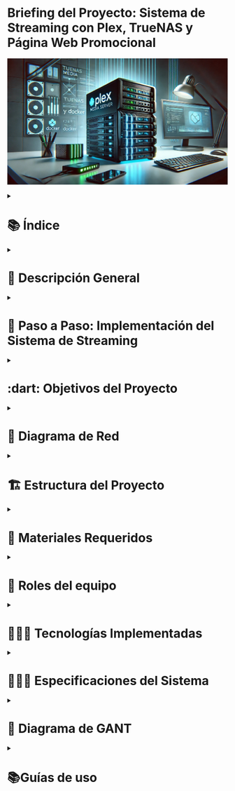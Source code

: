 # Briefing del Proyecto: Sistema de Streaming con Plex, TrueNAS y Página Web Promocional
![](https://github.com/wixrpj/InfoSingh/blob/main/FotoProyecto.jpg)
<details>
  <summary><h1>📚 Índice</h1></summary> 
<p>&nbsp; - Descripción General</p>
<p>&nbsp; - Paso a Paso: - Implementación del Sistema de Streaming</p>
<p>&nbsp; - Infraestructura del Proyecto</p>
<p>&nbsp; - Configuración de la VM con Docker</p>
<p>&nbsp; - Objetivos del Proyecto</p>
<p>&nbsp;&nbsp;&nbsp; - Objetivos Principales</p>
<p>&nbsp;&nbsp;&nbsp; - Objetivos Secundarios</p>
<p>&nbsp; - Diagrama de Red</p>
<p>&nbsp; - Estructura del Proyecto</p>
<p>&nbsp; - Materiales Requeridos</p>
<p>&nbsp; - Roles del Equipo</p>
<p>&nbsp; - Tecnologías Implementadas</p>
<p>&nbsp; - Especificaciones del Sistema</p>
<p>&nbsp; - Diagrama de GANT</p>
<p>&nbsp; - Guías de uso</p>
<p>&nbsp;&nbsp;&nbsp; - DNS</p>
<p>&nbsp;&nbsp;&nbsp; - DHCP</p>
<p>&nbsp;&nbsp;&nbsp; - APACHE</p>
<p>&nbsp;&nbsp;&nbsp; - PFSENCE</p>
<p>&nbsp; - Diagrama de Red</p>
<p>&nbsp; - Documentación y Recursos Adicionales</p>
</details>

<details>
  <summary><h1>📜 Descripción General</h1></summary>
El objetivo de este proyecto es desarrollar un sistema de streaming multimedia eficiente y seguro, basado en Plex y desplegado en un entorno virtualizado. Este sistema permitirá la gestión optimizada de contenido como videos, imágenes y otros archivos multimedia.

Para garantizar la seguridad y disponibilidad de los datos, se implementará un sistema de copias de seguridad automatizadas con TrueNAS, que realizará backups incrementales a medida que se añadan nuevos contenidos, minimizando el riesgo de pérdida de información.

Además, se creará una página web promocional para resaltar las principales características del sistema de streaming y proporcionar enlaces directos a las redes sociales del proyecto, facilitando su difusión y acceso.
</details>

<details>

<summary><h1>📌 Paso a Paso: Implementación del Sistema de Streaming</h1></summary>

### 🖥️ Infraestructura del Proyecto
✅ **Máquinas Virtuales con Ubuntu Server:**
- **VM 1:** Docker con contenedores (Plex, MySQL + PHP, Web)
  - Hostea aplicaciones en contenedores Docker, incluyendo Plex para streaming multimedia y un servidor web para aplicaciones.
- **VM 2:** Pi-hole (Servidor DNS y bloqueador de publicidad)
  - Funciona como servidor DNS y bloquea anuncios no deseados en toda la red, mejorando la seguridad y el rendimiento.
- **VM 3:** pfSense (Firewall y servidor DHCP)
  - Aloja aplicaciones web con Apache, PHP para el backend y MySQL para la gestión de bases de datos.

## 🚀 1. Configuración de la VM con Docker
### 1.1. Instalación de Docker y Docker Compose
- [ ] Instalar Docker en Ubuntu Server
- [ ] Instalar Docker Compose
- [ ] Crear una red de Docker para comunicación entre los contenedores

### 1.2. Implementación de Contenedores
#### 🟠 **Contenedor 1: Plex (Servidor de Streaming)**
- [ ] Descargar la imagen oficial de Plex
- [ ] Configurar volúmenes para almacenamiento de medios
- [ ] Asignar puertos para acceso web y streaming
- [ ] Probar la reproducción de contenido en la red local

#### 🟡 **Contenedor 2: MySQL + PHP (Base de Datos y Backend)**
- [ ] Descargar la imagen de MySQL
- [ ] Configurar usuarios y permisos en la base de datos
- [ ] Descargar la imagen de PHP y phpMyAdmin
- [ ] Configurar conexión entre PHP y MySQL
- [ ] Verificar acceso a la base de datos desde otros contenedores

#### 🔵 **Contenedor 3: Página Web Promocional (HTML, CSS, JavaScript)**
- [ ] Elegir y configurar el servidor web (Nginx o Apache)
- [ ] Crear y desplegar la página web con HTML, CSS y JavaScript
- [ ] Configurar el acceso desde la red local
- [ ] Implementar medidas básicas de seguridad (HTTPS, firewall, etc.)

---

## 🌐 2. Configuración de Infraestructura Adicional
### 2.1. **VM con Pi-hole (Servidor DNS y Bloqueador de Publicidad)**
- [ ] Instalar Pi-hole en Ubuntu Server
- [ ] Configurar como servidor DNS de la red
- [ ] Establecer reglas de bloqueo de anuncios
- [ ] Verificar que los dispositivos de la red usan Pi-hole

### 2.2. **VM con pfSense (Firewall y Servidor DHCP)**
- [ ] Instalar pfSense en Ubuntu Server
- [ ] Configurar interfaces de red
- [ ] Activar y configurar el servidor DHCP
- [ ] Definir reglas de firewall para permitir tráfico a los servicios necesarios
- [ ] Habilitar NAT si es necesario

---

## ✅ 3. Pruebas y Ajustes Finales
✅ **Verificar que cada servicio funciona correctamente:**
- [ ] Probar la reproducción de medios en Plex
- [ ] Acceder a la base de datos desde la web
- [ ] Asegurar que la web promocional carga sin problemas
- [ ] Comprobar que Pi-hole bloquea anuncios y funciona como DNS
- [ ] Probar conectividad a internet y filtrado de tráfico con pfSense

---

## 🔥 4. Opcional (Mejoras y Optimización)
- [ ] Configurar backups automáticos en TrueNAS
- [ ] Implementar HTTPS con Let's Encrypt en la web
- [ ] Crear reglas avanzadas en pfSense para mayor seguridad
- [ ] Optimizar rendimiento de Docker con ajuste de recursos

:computer: Estructura del Proyecto:

Maquinas Virtuales:
- **Máquina Virtual 1 (Linux + Docker):** Alojamiento del servidor de streaming con Plex, configurado dentro de un contenedor Docker.
- **Máquina Virtual 2 (TrueNAS):** Almacenamiento seguro de los datos con backups automáticos e incrementales.
- **Máquina Virtual 3 (Servidor Web):**

</details>  

<details>
  <summary><h1>:dart: Objetivos del Proyecto</h1></summary>
  
## :dart: Objetivos del Proyecto

### :one: Objetivos Principales

1. **Implementar un servidor de streaming:** Configurar Plex dentro de un contenedor Docker para ofrecer un sistema eficiente y accesible de transmisión de contenidos multimedia.
2. **Seguridad y Backup:** Utilizar TrueNAS para realizar backups incrementales del contenido del servidor Plex, asegurando la integridad y disponibilidad de los datos.
3. **Desarrollar una página web promocional:** Crear un sitio web para promocionar el contenedor de streaming y redirigir a las redes sociales del proyecto.

### :two: Objetivos Secundarios

- Optimizar el rendimiento del servidor Plex dentro de Docker para garantizar una experiencia fluida de streaming.
- Configurar alertas en TrueNAS para notificar posibles problemas en los backups.
- Proveer un diseño atractivo y responsive en la página web para mejorar la experiencia de usuario.
  </details>

<details>
  <summary><h1>🛜 Diagrama de Red</h1></summary>

![](https://github.com/wixrpj/InfoSingh/blob/main/Diagrama%20de%20seguridad%20de%20red.png)

</details>

<details>
  <summary><h1>🏗️ Estructura del Proyecto</h1></summary>
  
### 🐋 Máquina Virtual 1: Sistema Operativo Linux + Docker

- **Sistema Operativo:** Distribución de Linux ligera (por ejemplo, Ubuntu Server o Debian).
- **Docker:** Configuración de un contenedor que ejecute Plex para la transmisión de contenido multimedia.
- **Almacenamiento:** Montaje de volúmenes en Docker para gestionar la carga y organización de los contenidos (videos, imágenes, etc.).

### ☁️ Máquina Virtual 2: TrueNAS

- **TrueNAS:** Configuración como servidor NAS para almacenar backups del sistema Plex.
- **Backups Incrementales:** Implementación de un sistema automatizado para realizar copias de seguridad solo de los archivos modificados o añadidos recientemente.
- **Cifrado:** Protección de los datos respaldados para garantizar su seguridad.

### 🌐 Página Web Promocional

⚙️ **Funcionalidades:**
  - Información del servidor de streaming (ventajas, características, tecnología utilizada).
  - Promoción de los contenidos disponibles y ventajas de usar Plex.
  - Redirección a redes sociales del proyecto.
🖌️ **Diseño:** Responsive y enfocado en la usabilidad.

🖥️ **Tecnologías:**
  - **Frontend:** HTML, CSS, JavaScript (opcionalmente usar frameworks como Bootstrap).
  - **Hosting:** Uso de servicios gratuitos como GitHub Pages o servidores propios.

</details>

<details>
  <summary><h1>🧱 Materiales Requeridos</h1></summary>
  
### 💪 Físicos

- **Servidor o Hardware para Máquinas Virtuales:** Equipo capaz de ejecutar dos máquinas virtuales con los recursos necesarios.
- **Conexión a Internet:** Para garantizar un acceso fluido al servidor Plex y sincronización de backups con TrueNAS.

### 🧠 Lógicos
- **Linux (Distribución Ligera):** Base para la Máquina Virtual 1.
- **Docker:** Para contenerizar Plex y facilitar su implementación.
- **Plex Media Server:** Herramienta principal de transmisión de contenido.
- **TrueNAS:** Sistema operativo para gestionar los backups en la Máquina Virtual 2.
- **HTML, CSS, JavaScript:** Para desarrollar la página web promocional.
- **Apache:** Para hostear la página web del proyecto, con dominio personalizado.

</details>

<details>
  <summary><h1>🪪 Roles del equipo</h1></summary>
  
| Nombre del miembro |       Roles de equipo       |     Trabajo de cada miembro   |
|:-------------------|:----------------------------|:------------------------------|
|Raul                |Administrador de sistemas    | Experimentar con las maquinas e instalar maquinas nuevas y diseñar la página.  |
|Parwinder           |Diseñador web y diagramas    | Diseñar el diagrama del proyecto y llevar al dia el trello y diseñar la página.|

</details>
<details>
  <summary><h1>🧑🏽‍💻 Tecnologías Implementadas</h1></summary>

El sistema **SPT** se basa en una variedad de tecnologías modernas para garantizar un rendimiento óptimo y una gestión eficiente de incidencias. A continuación se detallan las principales tecnologías utilizadas:

| Categoría        | Tecnología  | Descripción                                                                                       | Icono                                                                                   |
|------------------|-------------|---------------------------------------------------------------------------------------------------|-----------------------------------------------------------------------------------------|
| Infraestructura | Proxmox    | Plataforma de virtualización que permite gestionar máquinas virtuales y contenedores.               | <img src="https://img.icons8.com/color/48/000000/proxmox.png" width="50" height="50" alt="Proxmox">|
|                  ||            ||
| Desarrollo      | HTML       | Estructura básica de las páginas web.                                                               | <img src="https://img.icons8.com/color/48/000000/html-5.png" width="50" height="50" alt="HTML">|
|                 | CSS        | Estilos y diseño visual para una experiencia de usuario atractiva.                                  | <img src="https://img.icons8.com/color/48/000000/css3.png" width="50" height="50" alt="CSS">|
|                 | JavaScript | Interactividad y dinamismo en la interfaz del usuario.                                              | <img src="https://img.icons8.com/color/48/000000/javascript.png" width="50" height="50" alt="JavaScript">|
|                  ||            ||
| Base de Datos   | MySQL      | Sistema de gestión de bases de datos relacional utilizado para almacenar datos.                     | <img src="https://img.icons8.com/color/48/000000/mysql-logo.png" width="50" height="50" alt="MySQL">|
|                  ||            ||
| Redes           | DHCP       | Protocolo utilizado para asignar dinámicamente direcciones IP a dispositivos en la red.             | <img src= "https://github.com/wixrpj/InfoSingh/blob/main/dhcp.png" width="50" height="50" alt="DHCP">|
|                 | DNS        | Sistema de nombres de dominio que traduce nombres legibles por humanos a direcciones IP.            | <img src= "https://libros.catedu.es/uploads/images/gallery/2023-02/pihole-logo.png" width="50" height="75" alt="DNS">|
| Control de Versiones  | GitHub     | Plataforma para alojar repositorios Git y colaborar en proyectos.                             | <img src="https://github.githubassets.com/images/modules/logos_page/GitHub-Mark.png" width="50" height="50" alt="GitHub">|

</details>
<details>
  <summary><h1>👨🏽‍💻 Especificaciones del Sistema</h1></summary>
  
A continuación, se detallan las especificaciones de los componentes del sistema:
Máquina Host: Es el equipo principal que tiene un Sistema Operativo Windows 11 y tiene una configuración de red DHCP con la IP 100.77.20.65.
DNS (Pi-Hole): Es un servidor DNS que utiliza Ubuntu Server 22.04.01 y está configurado con la IP 10.1.2.10 y un gateway 10.1.2.1. Lo hemos elegido porque Pi-Hole es comúnmente utilizado para bloquear anuncios y rastreos a nivel de red.
| COMPONENTE    | SO                  | ALMACENAMIENTO | CPU          | RAM  | IP                | GATEWAY      |
|---------------|---------------------|----------------|--------------|------|-------------------|--------------|
| MAQUINA HOST  | Windows 11          | 465 GB         | 4            | 8 GB | 100.77.20.65      | 100.77.20.1  |
| DNS(Pi-Hole)  | Ubuntu SV 22.04.01  | 25 GB          | 2            | 2 GB | 10.20.30.101      | 10.20.30.100 |
| PFSENSE       | FREEBSD 64bit       | 16 GB          | 1            | 1 GB | 10.20.30.100      | 10.20.30.100 |
| Apache        | Ubuntu SV 22.04.01  | 25 GB          | 2            | 3 GB | 10.20.30.105      | 10.20.30.100 |
| Docker SV     | Ubuntu SV 22.04.01  | 25 GB          | 2            | 2 GB | 10.20.30.110      | 10.20.30.100 |

</details>

<details>
  <summary><h1>📅 Diagrama de GANT</h1></summary>

Este es nuestro diagrama de Gantt, un cronograma del proyecto. En él se detallan las tareas y su duración. Cada barra horizontal representa una actividad, y su longitud indica el tiempo estimado para su ejecución. Dentro de cada rango he especificado el rango de fecha en el que se va a trabajar aproximadamente.
![](https://github.com/wixrpj/InfoSingh/blob/main/Captura%20de%20pantalla%202025-02-05%20125028.png)

</details>

<details>
  <summary><h1>📚Guías de uso</h1></summary>
  
  <details>
  <summary><h2>🛜DNS</h2></summary>
  
#### 🤔¿Qué es DNS?
El **Sistema de Nombres de Dominio (DNS, Domain Name System)** es un sistema que traduce los nombres de dominio de Internet (como www.google.com) en direcciones IP (como 192.168.1.2). Esto permite que los usuarios accedan a sitios web y otros servicios sin necesidad de recordar direcciones IP numéricas. Además, el DNS permite mejorar la privacidad y seguridad de tu red al bloquear solicitudes de dominios maliciosos o no deseados. Pi-hole actúa como un agujero negro para anuncios y rastreadores, filtrando las solicitudes DNS antes de que lleguen a servidores externos.

#### 👨‍🔧¿Por qué es necesario DNS en este proyecto?
- Permite que los usuarios accedan al servidor **Plex** y a la **página web promocional** mediante nombres de dominio personalizados en lugar de direcciones IP.
- Facilita la integración de **Pi-hole** como bloqueador de publicidad y filtrado DNS, mejorando la experiencia de navegación en la red.
- Optimiza la administración de servicios internos, asegurando que cada componente (Plex, base de datos, web) sea accesible fácilmente sin necesidad de configurar direcciones IP estáticas manualmente.

### Instalacion DNS
La instalacion de DNS ha sido a base de comandos en ubuntu server, y a partir de ahi se ha configurado todo con interfaz grafica poniendo la ip del ordenador anfitrion y configurar un renvio de puertos para poder entrar a la interfaz grafica con la red nat.

Para configurar DNS en Pi-hole, lo primero que hice fue acceder a la interfaz web de administración de Pi-hole. Una vez dentro, navegué hasta la sección "Settings" (Configuración) y seleccioné la pestaña "DNS". En esta sección, elegí los servidores DNS que mejor se adaptaban a mis necesidades, como Google DNS, Cloudflare u OpenDNS. También activé la opción de DNS sobre HTTPS (DoH) para cifrar las consultas DNS y mejorar la privacidad de la red.

Después de seleccionar los servidores DNS, guardé los cambios y reinicié el servicio de Pi-hole para aplicar la configuración. Para asegurarme de que todo funcionaba correctamente, realicé algunas consultas DNS desde dispositivos conectados a la red. Una vez confirmado que los DNS estaban operativos, Pi-hole comenzó a filtrar las solicitudes DNS según las listas de bloqueo que había definido. Estas listas las personalicé para adaptar el filtrado a mis necesidades específicas. La combinación de Pi-hole con servidores DNS confiables no solo mejoró la seguridad de la red, sino que también optimizó la navegación al reducir el tiempo de resolución de dominios.

### Pasos a seguir
Primero, me informé a través de la guía oficial de Pi-hole. Luego, descargué e instalé una **OVA** de Ubuntu Server. Siguiendo las instrucciones de la guía, fui ejecutando los comandos necesarios hasta completar la instalación. Una vez finalizada, pude acceder al menú gráfico, desde donde es posible conectarse a la interfaz gráfica para configurar tanto el DNS como el DHCP.

### Incidencias
Tuvimos una incidencia en la que perdimos la contraseña de acceso a la interfaz gráfica de Pi-hole. Afortunadamente, consultando la guía oficial de Pi-hole, encontré comandos útiles para resolver el problema. En particular, el comando sudo pihole -a -p me permitió restablecer la contraseña y continuar trabajando sin interrupciones en la máquina virtual.

#### Manual [Guía oficial](https://discourse.pi-hole.net/t/how-do-i-configure-my-devices-to-use-pi-hole-as-their-dns-server/245)
</details>

<details>
  <summary><h2>DHCP</h2></summary>
  
### ¿Qué es DHCP?
El **Protocolo de Configuración Dinámica de Host (DHCP, Dynamic Host Configuration Protocol)** es un protocolo que asigna automáticamente direcciones IP y otros parámetros de configuración de red (como la máscara de subred y la puerta de enlace) a los dispositivos en una red.

#### ¿Por qué es necesario DHCP?
- Asigna automáticamente direcciones IP a las máquinas virtuales y contenedores en la red, evitando conflictos y asegurando conectividad eficiente.
- Permite que **pfSense** administre la distribución de IPs en la red, organizando el tráfico entre los dispositivos y aplicando reglas de firewall según sea necesario.
- Ayuda a la integración de **Pi-hole**, asegurando que todos los dispositivos usen el servidor DNS correcto para el filtrado de publicidad y seguridad.
- Garantiza una gestión dinámica y escalable de la red sin necesidad de configuración manual de IPs en cada dispositivo.

### Instalacion DHCP
La instalación del DHCP ha sido muy sencilla, ya que venía preinstalado junto con **Pi-hole**. Lo único que he tenido que hacer fue configurar un rango de IPs compatibles.

### Incidencias
Las incidencias que hemos experimentado han sido mínimas y se han debido principalmente a una falta de atención. El problema surgió porque, aunque configuramos el rango de IPs, al conectar el dominio se asignó un rango distinto. Esto ocurrió porque no activamos correctamente el rango de IP previamente configurado

#### Manual [Guía oficial](https://discourse.pi-hole.net/t/how-do-i-use-pi-holes-built-in-dhcp-server-and-why-would-i-want-to/3026)

</details>

<details>
  <summary><h2>Apache</h2></summary>

#### ¿Qué es Apache?
Apache es un servidor web de código abierto que se usa para alojar sitios y aplicaciones en Internet. Básicamente, es el software que se encarga de recibir las peticiones de los usuarios (cuando alguien entra a un sitio web) y responder enviando la información correspondiente (como páginas HTML, imágenes o archivos). Es uno de los servidores web más utilizados en el mundo por su flexibilidad, seguridad y estabilidad.  

#### ¿Por qué es necesario?
Apache es necesario en mi proyecto porque es el servidor web que se encargará de entregar el contenido multimedia, como películas y series, a los usuarios registrados. Sin un servidor como Apache, no tendría una forma eficiente de servir los archivos y páginas web que componen mi plataforma. Además, Apache es compatible con múltiples tecnologías y lenguajes, lo que me permitirá integrar funcionalidades dinámicas, como la autenticación de usuarios, la gestión de perfiles y la reproducción de contenido. Su flexibilidad y capacidad de configuración lo hacen ideal para adaptarse a las necesidades específicas de mi proyecto.

### ¿Qué es UFW y por qué no lo estamos utilizando?
UFW (Uncomplicated Firewall) es una herramienta de cortafuegos diseñada para simplificar la gestión de iptables en sistemas basados en Linux, como Ubuntu. Su objetivo es proporcionar una interfaz fácil de usar para configurar reglas de firewall y proteger el sistema controlando el tráfico de red entrante y saliente.

**Razones por las que no estamos utilizando UFW por el momento:**
- Facilitar la instalación y configuración de otros servicios:
  - En esta fase inicial del proyecto, priorizamos la instalación y puesta en marcha de servicios críticos como Apache, MySQL, Docker, Pi-hole y pfSense. Evitar UFW en esta etapa nos permite agilizar el proceso y evitar complicaciones innecesarias.
- Conflictos de puertos:
  - UFW podría bloquear puertos esenciales utilizados por servicios como Apache, MySQL, Docker o Pi-hole, lo que generaría problemas de conectividad y accesibilidad en la red.
- Complejidad en la gestión de reglas:
  - Al tener múltiples servicios (Plex, Apache, MySQL, Pi-hole, pfSense, etc.), la configuración de reglas en UFW se volvería compleja y propensa a errores, especialmente si no se recuerda qué reglas se han implementado.


**Plan a futuro:**
Aunque por el momento no estamos utilizando UFW para dar mayor facilidad a la instalación y configuración de los servicios, planeamos implementarlo en una fase posterior del proyecto. Una vez que todos los servicios estén funcionando de manera estable, UFW se añadirá como una capa adicional de seguridad para proteger cada máquina virtual individualmente. Esto nos permitirá gestionar el tráfico de red con mayor precisión, optimizando y fortaleciendo la seguridad del sistema en su conjunto.

## Pasos de instalación
### Paso 1: Actualizar los paquetes del sistema
Antes de instalar Apache, es recomendable actualizar el sistema:

```bash
sudo apt update
```

---
### Paso 2: Instalar Apache2
Ejecuta el siguiente comando para instalar Apache:

```bash
sudo apt install apache2 -y
```

---
### Paso 3: Verificar el estado de Apache
Para verificar si Apache está corriendo:

```bash
sudo systemctl status apache2
```

---
### Paso 4: Abrir el puerto en el firewall (opcional)
Si **UFW (Uncomplicated Firewall)** está activado, permite tráfico HTTP y HTTPS:

```bash
sudo ufw allow 'Apache Full'
```

Verifica las reglas del firewall:

```bash
sudo ufw status
```

---
### Paso 5: Probar Apache en el navegador
Abre un navegador y accede a la dirección IP del servidor o al localhost:

```
http://IP_DEL_SERVIDOR
```

Si Apache está funcionando, verás la página de bienvenida "It works!".

---
## Paso 6: Administrar Apache2

### Reiniciar Apache
```bash
sudo systemctl restart apache2
```

### Recargar configuración sin interrumpir el servicio
```bash
sudo systemctl reload apache2
```
#### Manual [Guía oficial](https://www.php.net/manual/es/book.apache.php)

</details>
  
<details>
  <summary><h2>PFSense</h2></summary>
  
#### ¿Qué es pfSense?
pfSense es una distribución personalizada de FreeBSD adaptado para su uso como firewall y enrutador. Aparte es un programa de código abierto que funciona como un firewall de alto nivel, diseñado para proteger redes y dispositivos de amenazas externas. Se puede instalar en una máquina virtual, descargándolo directamente desde su página oficial, o adquirir como un dispositivo físico (appliance) que ya viene con el sistema preconfigurado y listo para usar. Su principal función es actuar como un cortafuegos, ubicándose entre internet y nuestros dispositivos para detectar y bloquear actividades sospechosas. Esto lo convierte en una herramienta esencial para mantener la seguridad, ya sea en entornos empresariales o incluso para uso personal.

#### ¿Por qué es necesario pfSense?
pfSense es una herramienta muy util para la seguridad y gestión de redes, especialmente en entornos donde proteger datos y optimizar el tráfico son prioritarios. Con un firewall robusto, protege contra intrusiones, malware y otras amenazas cibernéticas, además de permitir la creación de redes privadas virtuales (VPN) para conectar oficinas remotas o usuarios móviles de forma segura. También optimiza el rendimiento de la red con funciones como balanceo de carga y gestión de ancho de banda, útiles en entornos con muchos usuarios o servicios en línea. Su facilidad de uso y capacidad para simplificar la administración de redes lo convierten en una solución eficiente, aunque su interfaz grafica deja mucho que desear.

### ¿En qué sistema se basa?
pfSense se basa en el sistema operativo FreeBSD, un sistema de alto rendimiento en entornos de red. FreeBSD proporciona la base sobre la cual pfSense construye sus funciones avanzadas de firewall, enrutamiento, VPN y gestión de tráfico, lo que lo convierte en una solución confiable y eficiente para la seguridad y administración de redes.

### ¿Cuáles son las principales características de pfSense?
- **Firewall avanzado:** Protege la red bloqueando intrusiones, malware y otras amenazas externas.
- **Enrutamiento:** Permite gestionar el tráfico entre diferentes redes de manera eficiente.
- **VPN (Red Privada Virtual):** Facilita conexiones seguras para usuarios remotos o entre oficinas.
- **Balanceo de carga:** Distribuye el tráfico entre múltiples conexiones para optimizar el rendimiento.
- **Gestión de ancho de banda:** Controla y prioriza el uso de la red para evitar congestiones.
- **Filtrado de contenido:** Bloquea acceso a sitios web o servicios no deseados.
- **Detección de intrusiones:** Monitorea la red en busca de actividades sospechosas.
- **Interfaz web intuitiva:** Facilita la configuración y el monitoreo sin necesidad de conocimientos técnicos avanzados.
- **Personalización:** Admite la instalación de paquetes adicionales para añadir funcionalidades específicas.

### ¿Es pfSense una opción viable para empresas y redes domésticas?
pfSense es una excelente opción tanto para empresas como para redes domésticas por su versatilidad y relación calidad-precio. Para las empresas, ofrece funciones avanzadas como un firewall robusto, VPN para conexiones seguras, balanceo de carga para optimizar el tráfico y gestión del ancho de banda. Además, es personalizable, permitiendo añadir funciones específicas como filtrado de contenido, lo que lo hace ideal para adaptarse a las necesidades de cada organización.

En el ámbito doméstico, pfSense también es muy útil, especialmente si hay varios dispositivos conectados o quieres mejorar la seguridad de tu red. Aunque puede parecer un poco complicado al principio, su interfaz web es intuitiva y fácil de manejar una vez que te familiarizas con ella. Y al ser de código abierto, no requiere licencias costosas, lo que lo convierte en una opción accesible para usuarios particulares.

En definitiva, pfSense es una solución completa que funciona bien tanto en entornos empresariales como en redes caseras, ofreciendo seguridad, rendimiento y flexibilidad sin necesidad de invertir grandes cantidades de dinero.

## Descarga e instalacion PfSense:
La descarga y uso de pfSense CE es completamente gratuita, basta con entrar en la web oficial (https://www.pfsense.org/) e irnos directamente a la pestaña de «Download».
```
https://www.pfsense.org/download/
```
![](https://github.com/wixrpj/InfoSingh/blob/main/Captura%20de%20pantalla%202025-03-05%20121359.png)

----

También tenemos que seleccionar el tipo de imagen, si queremos una imagen ISO para copiar en un DVD o pendrive, o directamente una imagen USB, nosotros hemos seleccionado la imagen ISO DVD. A continuación, deberemos elegir el servidor desde donde realizar la descarga, es recomendable que siempre sea el más cercano físicamente de tu ubicación actual.

Una vez que hayamos descargado la imagen, deberemos descomprimirla ya que viene en formato iso.gz, y deberemos extraer la imagen ISO directamente.

![](https://github.com/wixrpj/InfoSingh/blob/main/Captura%20de%20pantalla%202025-03-05%20121757.png)

----

Una vez que lo hayamos descargado, podremos guardarlo en un disco duro o en una carpeta segura para que no lo eliminen. Vamos a instalar pfSense en una máquina virtual con Oracle VM VirtualBox. La máquina server tiene que crear dos tarjetas de red, REVISAR!!!!!! una en modo bridge y otra en modo host-only para poder acceder vía web desde nuestro ordenador, sin depender de la red local.

Configuración de la máquina virtual:
![](https://github.com/wixrpj/InfoSingh/blob/main/Captura%20de%20pantalla%202025-03-05%20123034.png)

----

Instalación de pfSense en VM
Cuando arrancamos la máquina virtual, podremos ver un menú con varias opciones de arranque, no debemos tocar nada y esperar a que pasen los segundos. Posteriormente cargará, y ya podremos ver las diferentes opciones que nos brinda la imagen ISO para la instalación de pfSense.

![](https://github.com/wixrpj/InfoSingh/blob/main/Captura%20de%20pantalla%202025-03-05%20121834.png)

----

Una vez que arranque la instalación de este sistema operativo, que aceptar el copyright que nos muestra. En el siguiente menú podremos instalar, recuperar el sistema operativo en caso de fallo catastrófico, y también recuperar el archivo de configuración config.xml de una instalación anterior. Nosotros pincharemos en «Install» para instalar el sistema operativo desde cero. En el siguiente menú tendremos que configurar el teclado, eligiendo nuestro idioma y distribución de teclado.
Después nos preguntará cómo queremos instalar el sistema operativo, si con UFS para BIOS o UEFI, de forma manual para expertos, abrir la consola para hacer todo manualmente, o utilizar ZFS como sistema de archivos. En nuestro caso, hemos elegido la primera de todas, Auto (UFS) BIOS y procedemos con la instalación. La instalación tardará un minuto aproximadamente, aunque dependerá del hardware que tengas, cuando finalice nos preguntará si queremos lanzar una consola para hacer configuraciones específicas, pinchamos en «No» y posteriormente nos preguntará si queremos reiniciar el sistema operativo, y aceptamos.
Si después de reiniciar te pide que vuelvas a instalar la iso lo que hacemos es apagar la máquina y quitar la iso para que se solucione el error y volvemos a arrancar-la.

![](https://github.com/wixrpj/InfoSingh/blob/main/Captura%20de%20pantalla%202025-03-05%20121847.png)

----

En cuanto se inicie nuevamente pfSense, podemos ver que se le ha asignado correctamente una IP a la WAN de Internet y otra a la LAN.

![](https://github.com/wixrpj/InfoSingh/blob/main/Captura%20de%20pantalla%202025-03-05%20121900.png)

En el menú de administración por consola podremos realizar las siguientes acciones:
- Cerrar sesión a SSH
- Asignar interfaces físicas a la WAN o LAN, permite configurar también VLANs para la conexión a Internet e incluso de cara a la LAN.
- Configurar la dirección IP de las diferentes interfaces configuradas anteriormente.
- Resetear la contraseña de administrador para entrar vía web.
- Restaurar pfSense a valores de fábrica.
- Reiniciar el sistema operativo.
- Apagar el sistema operativo.
- Hacer ping a un host.
- Lanzar una consola para tareas de administración avanzadas por comandos.
- Lanzar pfTop para ver todas las conexiones actuales.
- Ver los logs del sistema operativo de filtrado.
- Reiniciar el servidor web.
- Lanzar consola con utilidades pfSense para configuraciones rápidas.
- Actualizar desde consola.
- Habilitar SSH en el sistema operativo.
- Restaurar una configuración reciente.
- Reiniciar PHP-FPM por si tenemos problemas de acceso vía web al sistema operativo.

----

Por supuesto, debemos realizar la configuración desde cero, asignando la interfaz correspondiente a la WAN y a la LAN:

![](https://github.com/wixrpj/InfoSingh/blob/main/Captura%20de%20pantalla%202025-03-05%20121916.png)

----
Despues de haber seguido los pasos de instalacon con una maquina cliente accedemos a la interfaz grafica de PfSense para empezar a configurarlo
```
http://IP.DE.TU.SERVER (10.20.30.1)
```
</details>

<details>
  <summary><h2>Port forward</h2></summary>
  
#### ¿Qué es el port forward?
El port forwarding (o reenvío de puertos) es una técnica que permite redirigir el tráfico de internet que llega a un puerto específico de un router o firewall hacia un dispositivo o servicio dentro de una red local. Esto es útil cuando necesitas que un servicio, como un servidor web, un juego en línea o una cámara IP, sea accesible desde fuera de tu red.

Por ejemplo, si tienes un servidor web en tu casa y quieres que alguien pueda acceder a él desde internet, configuras el port forwarding para que el tráfico que llega al puerto 80 (el puerto usado para HTTP) de tu router se redirija hacia la dirección IP local de tu servidor. Sin esta configuración, el router no sabría a qué dispositivo enviar el tráfico, y el servicio no sería accesible desde fuera.

## Objetivos del Port Forward
El objetivo principal del port forwarding es permitir el acceso remoto a servicios alojados dentro de una red local desde cualquier ubicación externa. Esta técnica facilita la publicación de páginas web, la conexión remota por SSH para la administración de servidores y el acceso a otros servicios internos sin comprometer la seguridad general de la red.

En el caso de SSH, el port forwarding se utiliza para establecer túneles seguros que permiten evadir bloqueos de puertos o restricciones de firewall. Gracias a este mecanismo, es posible garantizar la confidencialidad e integridad de los datos transmitidos, ofreciendo una solución eficiente para la administración remota y la comunicación segura entre redes diferentes.

### Pasos a seguir para el Port Forward

- **Acceder a la configuración de pfSense:** Ingresar a la interfaz web de administración de pfSense a través de su dirección IP (en mi caso es el 10.20.30.1).
   
- **Identificar la sección de Port Forwarding:** Navegar a Firewall > NAT y seleccionar la pestaña Port Forward.
   
- **Comprobar la existencia de las reglas de salida:** Asegurarse de que las reglas de salida permitan la conexión desde la red interna hacia el exterior, revisando en Firewall > Rules > LAN que existan reglas que permitan el tráfico saliente.
   
- **Crear las reglas de entrada - Puerto 80:** Ir a Firewall > NAT > Port Forward, hacer clic en Add y configurar la regla con los siguientes parámetros:
   - **Interface:** WAN
   - **Protocol:** TCP
   - **Destination Port Range:** 80 (HTTP)
   - **Redirect Target IP:** 10.20.30.100
   - **Redirect Target Port:** 80
   - **Description:** Mi regla NAT en WAN - acceso por HTTP
     
- **Guardar la configuración:** Aplicar los cambios y asegurarse de que la regla aparezca en la lista.
   
- **Crear la regla de firewall:** Automáticamente, pfSense ofrece la opción de crear la regla de firewall asociada. Seleccioné esta opción para permitir el tráfico entrante.

- **Probar la conexión:** Verificar desde el exterior si el servicio es accesible a través de la dirección IP pública de pfSense y el puerto configurado.
  
Crear las reglas de entrada - Puerto 80, consiste en crear una regla de entrada a traves de la interfaz de la red WAN en el firewall que permita redirigir el trafico web por el puerto 80 hacia el servidor apache que contiene la Web en la Lan
![](https://github.com/wixrpj/InfoSingh/blob/main/Captura%20de%20pantalla%202025-03-06%20115239.png)

En esos instantes, ya podremos acceder vía web a la configuración del pfSense, a través de https://10.20.30.1 con nombre de usuario «admin» y contraseña «pfsense».

---

### Reglas Wan recomendables
| Opcion        | Descripcion         |
|---------------|---------------------|
| Action        |Pass                 |
| Interface     | WAN                 |
| Protocol      | UDP                 |
| Source        | Any                 |
| Destination   | Any                 |
| Destination port range|5194         |
| Logs          | Seleccionamos la opción de guardar|
| Description   | OPENVPN:RULE        |

### Reglas Port Forward recomendables
| Opcion        | Descripcion         |
|---------------|---------------------|
| Interfaz      | WAN                 |
| Address family| IPv4                |
| Protocol      | TCP                 |
| Destination   | WAN address         |
| Destination port|SSH (puerto 22 por defecto) |
| Redirect target port|SSH (puerto 22 por defecto)|
| Description   | regla NAT en WAN para SSH        |

### Reglas Adicionales PfSense
En este apartado voy a ofreceros 2 reglas adcionales para que podais mejorar vuestro server PfSense

#### Puerto HTTP
| Opcion        | Descripcion         |
|---------------|---------------------|
| Interfaz      | WAN                 |
| Address family| IPv4                |
| Protocol      | TCP/UDP             |
| Destination   | WAN address         |
| Destination port|HTTP (puerto 80 por defecto) |
| Redirect target ip|Address or Alias (Ip de la maquina que quieras añadir esta opcion)|
| Description   |Mi Regla NAT - acceso HTTP|


#### Puerto SSH
Esta regla SSH te permite conectarte desde tu maquina host a tu maquina virtual para que te sea mas accesible la transmision de textos y las configuraciones.
| Opcion        | Descripcion         |
|---------------|---------------------|
| Interfaz      | WAN                 |
| Address family| IPv4                |
| Protocol      | TCP                 |
| Destination   | WAN address         |
| Destination port|SSH (puerto 22 por defecto)|
| Redirect target port|Address or Alias (Ip de la maquina que quieras añadir esta opcion)|
| Description   |Mi Regla NAT - acceso SSH|

</details>

<details>
  <summary><h2>Diagrama de Red</h2></summary>

Aqui se ve puede apreciar mas visualmente la infrastructura de red que se ha contruido con esta instalacion de firewall.
![](https://github.com/wixrpj/InfoSingh/blob/main/Captura%20de%20pantalla%202025-03-06%20122451.png)

## Incidencias Comunes
- Si no consigues conectarte a la interfaz gráfica de pfSense, asegúrate de estar en la misma red y que puedes interactuar con el comando ping con la máquina servidor.
- A la hora de instalar pfSense vía VirtualBox/Máquina virtual, asegúrate de poner en el sistema "FREEBSD 64", ya que con otra versión podrías tener muchas limitaciones o fallos.
- En el direccionamiento de IP cuando estás configurando la WAN puede hacerse complicado, pero intenta leer todas las explicaciones que te da la máquina y si no conoces alguna función, búscala para no cometer fallos en el servidor.
- Muy importante: quita el adaptador puente en la máquina cliente; solo tiene que tener un adaptador y es el de la "RED interna".
- Hay que instalar el "openssh.server" en la máquina cliente para que pueda funcionar el "SSH" correctamente.

</details>

<details>
  <summary><h2>TrueNAS</h2></summary>

#### ¿Qué es TrueNAS?
TrueNAS es un sistema operativo especializado en proporcionar servicios de almacenamiento en red (NAS) de manera segura y escalable. Originalmente conocido como FreeNAS, está diseñado para convertir hardware estándar en servidores de almacenamiento profesionales con funciones avanzadas.

Es una plataforma de código abierto basada en FreeBSD que permite crear servidores NAS para almacenamiento masivo, backups automatizados y acceso remoto a archivos. Su versión gratuita (TrueNAS CORE) ofrece herramientas empresariales como cifrado nativo, replicación de datos y soporte para protocolos múltiples.

#### ¿Por qué es necesario?
- **Centralización de datos**: Permite almacenar y acceder a información desde cualquier dispositivo conectado a la red (PCs, móviles, tablets).
- **Seguridad reforzada**: Usa el sistema de archivos ZFS con protección contra corrupción de datos y opciones de cifrado AES-XTS.
- **Reducción de costos**: Elimina la necesidad de software pago para gestión NAS y aprovecha hardware existente.
- **Escalabilidad**: Admite desde configuraciones domésticas hasta empresariales con RAID-Z (hasta triple paridad) y expansión mediante discos adicionales.

#### Base del sistema
TrueNAS CORE se fundamenta en:
- **FreeBSD**: Sistema operativo base que garantiza estabilidad y compatibilidad con hardware x64.
- **OpenZFS**: Sistema de archivos que ofrece integridad de datos mediante checksums, snapshots y reparación automática de errores.

#### Principales características
**Almacenamiento y seguridad:**
- Configuración de pools híbridos (HDD + SSD) para optimizar velocidad y costo.
- Cifrado nativo a nivel de dataset con contraseñas o claves.
- RAID-X  con tolerancia a fallos de hasta 3 discos.

**Conectividad y servicios:**
- Protocolos multi-plataforma: SMB (Windows), AFP (macOS), NFS (Unix), FTP, Rsync.
- Servicios integrados: OpenVPN (cliente/servidor), DNS dinámico, LDAP, Active Directory.
- Soporte para máquinas virtuales y contenedores via bhyve.

**Automatización y gestión:**
- Copias de seguridad programables con replicación local/remota.
- Monitoreo SMART de discos y alertas por email.
- Interfaz web con actualizaciones en un clic y plugins preconfigurados (Ej: Transmission para Torrents).

**Adaptabilidad empresarial:**
- Claves API para integración con herramientas de monitorización como TrueCommand.
- Compatibilidad con estándares empresariales: Kerberos, SNMP, iSCSI.
  
### Instalacion Truenas
## Paso 1: Crear la Máquina Virtual

1. Abre tu software de virtualización.
2. Crea una nueva máquina virtual con los siguientes parámetros:
   - **Nombre:** TrueNAS
   - **Tipo:** BSD
   - **Versión:** FreeBSD (64-bit)
   - **RAM:** Mínimo 2GB
   - **Disco duro:** Crear un disco virtual de al menos 16GB para el sistema
3. Agrega discos virtuales adicionales para el almacenamiento de datos.

## Paso 2: Instalar TrueNAS

1. Monta la ISO de TrueNAS en la máquina virtual.
2. Inicia la máquina virtual y arranca desde la ISO.
3. Selecciona la opción **Install/Upgrade**.
4. Elige el disco donde se instalará TrueNAS (el disco de 16GB creado en el paso anterior).
5. Confirma la instalación y espera a que finalice.

## Paso 4: Finalización y Acceso

- **Usuarios y Permisos:** Configura usuarios y permisos para controlar el acceso a los datos.
- **Activa la opcion RSYNC y configurala con los usuarios creados.
- **Monitorización:** Usa herramientas de monitoreo para supervisar el sistema.

## Incidencias

</details>

<details>
  <summary><h2>PHP Y MYSQL</h2></summary>

#### ¿Qué és?

**PHP**
PHP (Hypertext Preprocessor) es un lenguaje de programación del lado del servidor ampliamente utilizado en el desarrollo web. Se ejecuta en el servidor y genera HTML dinámico que se envía al navegador del usuario. Es ideal para crear aplicaciones web interactivas, manejar formularios, gestionar sesiones y conectarse a bases de datos.

**MySQL**
MySQL es un sistema de gestión de bases de datos relacionales (RDBMS) de código abierto. Utiliza el lenguaje SQL (Structured Query Language) para almacenar, organizar y recuperar datos de manera eficiente. Es una de las bases de datos más populares en aplicaciones web.

**PHP y MySQL juntos**
La combinación de PHP y MySQL es una de las más comunes en el desarrollo web. PHP se encarga de la lógica del servidor y la interacción con el usuario, mientras que MySQL gestiona el almacenamiento y la recuperación de datos. Juntos, permiten crear aplicaciones web dinámicas y escalables, como sistemas de gestión de contenido (CMS), tiendas en línea, y plataformas de autenticación.


#### ¿Por qué es necesario?
En mi proyecto de creación de una página web, PHP y MySQL son esenciales porque me permiten construir una plataforma dinámica y funcional. PHP, como lenguaje del lado del servidor, me ayuda a generar contenido que se adapta a las interacciones del usuario, como mostrar información personalizada o procesar datos de formularios. MySQL, por su parte, me permite almacenar y gestionar datos de manera organizada, como los registros de usuarios, productos o cualquier otro contenido relevante. Juntos, estas tecnologías me ofrecen las herramientas necesarias para crear una página web interactiva y escalable.

Además, PHP y MySQL son ideales para mi proyecto debido a su facilidad de uso y flexibilidad. PHP es un lenguaje accesible, perfecto para alguien como yo que está aprendiendo y desarrollando habilidades en el desarrollo web. MySQL, al ser una base de datos confiable y eficiente, me asegura que la información de mi página esté bien estructurada y sea fácil de recuperar. Su combinación no solo reduce costos, al ser tecnologías de código abierto, sino que también me permite enfocarme en crear una experiencia de usuario atractiva y funcional para mi página web.


#### Características
**Características principales de PHP:**

- Fácil de aprender y usar, especialmente para principiantes.
- Compatible con la mayoría de servidores web (Apache, Nginx, etc.).
- Soporte para una amplia variedad de bases de datos, incluyendo MySQL, PostgreSQL, SQLite, y más.
- Gran cantidad de frameworks y librerías disponibles (Laravel, Symfony, CodeIgniter, etc.).
- Comunidad activa y extensa documentación.


**Características principales de MySQL:**

- Alto rendimiento y escalabilidad.
- Soporte para transacciones ACID (Atomicidad, Consistencia, Aislamiento, Durabilidad).
- Fácil integración con lenguajes de programación como PHP, Python, Java, y más.
- Herramientas de administración gráfica como phpMyAdmin y MySQL Workbench.
- Comunidad activa y amplia documentación.

## Instalación

### Instalación de MySQL

En este apartado documentaré los pasos para instalar MySQL.

#### 1. Actualizar el sistema
Antes de instalar MySQL, es recomendable actualizar los paquetes del sistema:

```bash
sudo apt update && sudo apt upgrade -y
```

#### 2. Instalar el servidor MySQL
Para instalar MySQL en Ubuntu, simplemente ejecuto:

```bash
sudo apt install mysql-server -y
```

#### 3. Verificar el estado del servicio
Una vez instalado, verifico si el servicio de MySQL está en ejecución:

```bash
sudo systemctl status mysql
```

Si el servicio no está activo, lo inicio con:

```bash
sudo systemctl start mysql
```

#### 4. Configurar la seguridad de MySQL
MySQL proporciona un script de seguridad que ayuda a reforzar la configuración predeterminada:

```bash
sudo mysql_secure_installation
```

Durante la ejecución, respondo a las siguientes preguntas:
- **Configurar la contraseña de root**: En Ubuntu, MySQL usa autenticación Unix por defecto.
- **Eliminar usuarios anónimos**: Recomiendo elegir "Sí" (`Y`).
- **Deshabilitar acceso remoto del usuario root**: Es más seguro elegir "Sí" (`Y`).
- **Eliminar la base de datos de prueba**: También es recomendable elegir "Sí" (`Y`).
- **Recargar privilegios**: Elegir "Sí" (`Y`).

#### 5. Acceder a MySQL
Para conectarme a MySQL, utilizo:

```bash
sudo mysql
```

Si prefiero usar una contraseña en lugar de la autenticación Unix, cambio el método de autenticación:

```sql
ALTER USER 'root'@'localhost' IDENTIFIED WITH mysql_native_password BY 'mi_contraseña_segura';
FLUSH PRIVILEGES;
EXIT;
```

Luego, ingreso con:

```bash
mysql -u root -p
```

ingresando la contraseña cuando se me solicite.

#### 6. (Opcional) Instalar MySQL Workbench
Si quiero una interfaz gráfica para gestionar MySQL, instalo **MySQL Workbench**:

```bash
sudo apt install mysql-workbench -y
```
---

## Instalación de PHP

Para mostrar contenido web dinámico, instalé **Apache** para servir las páginas y **MySQL** para gestionar los datos. Ahora, necesito instalar **PHP**, que será el encargado de procesar el código para generar contenido interactivo.

Además del paquete `php`, también es necesario instalar `php-mysql`, un módulo que permite a PHP comunicarse con bases de datos MySQL. También es recomendable instalar `libapache2-mod-php`, que permite a Apache interpretar archivos PHP. Los paquetes básicos de PHP se instalarán automáticamente como dependencias.

Para instalar estos paquetes, ejecuté el siguiente comando:

```bash
sudo apt install php libapache2-mod-php php-mysql
```

PHP es el componente que procesará el código y generará contenido dinámico para los usuarios. Además del paquete principal de PHP, se requiere instalar:
- `php-mysql`: Permite la comunicación entre PHP y MySQL.
- `libapache2-mod-php`: Habilita Apache para gestionar archivos PHP.

Para instalar estos paquetes, ejecuto:

```bash
sudo apt install php libapache2-mod-php php-mysql -y
```

#### 2. Verificar la instalación de PHP
Para confirmar que PHP se instaló correctamente, ejecuto:

```bash
php -v
```

Ejemplo de salida esperada:

```
PHP 7.4.3 (cli) (built: Mar 26 2020 20:24:23) ( NTS )
Copyright (c) The PHP Group
Zend Engine v3.4.0, Copyright (c) Zend Technologies
    with Zend OPcache v7.4.3, Copyright (c), by Zend Technologies
```

En este punto, la pila LAMP está plenamente operativa. Sin embargo, para probar la configuración con un script PHP, voy a configurar un host virtual de Apache para alojar los archivos del sitio web.

---

## Crear un host virtual para el sitio web

Al utilizar el servidor web **Apache**, se pueden crear **hosts virtuales** (similares a los bloques de servidor en Nginx) para encapsular configuraciones y alojar varios dominios en un solo servidor. En este caso, configuraré un dominio llamado `tu_dominio`, pero es necesario reemplazarlo con el dominio real.

Ubuntu tiene un **bloque de servidor predeterminado** en `/var/www/html`. Si bien funciona bien para un solo sitio, puede ser complicado manejar múltiples sitios en el mismo servidor. Para solucionar esto, en lugar de modificar `/var/www/html`, crearé un **directorio dedicado dentro de `/var/www`** para el nuevo sitio.

#### **1. Crear el directorio del sitio web**
Ejecuta el siguiente comando para crear el directorio del dominio:
```bash
sudo mkdir /var/www/your_domain
```

Luego, asigna la propiedad del directorio a tu usuario actual:
```bash
sudo chown -R $USER:$USER /var/www/your_domain
```

#### **2. Crear un archivo de configuración en Apache**
Abre un nuevo archivo de configuración en el directorio `sites-available` de Apache:
```bash
sudo nano /etc/apache2/sites-available/your_domain.conf
```

Dentro del archivo, pega la siguiente configuración básica:
```apache
<VirtualHost *:80>
    ServerName your_domain
    ServerAlias www.your_domain
    ServerAdmin webmaster@localhost
    DocumentRoot /var/www/your_domain
    ErrorLog ${APACHE_LOG_DIR}/error.log
    CustomLog ${APACHE_LOG_DIR}/access.log combined
</VirtualHost>
```
![](https://github.com/wixrpj/InfoSingh/blob/main/Captura%20de%20pantalla%202025-03-19%20123137.png)

Este bloque de configuración le indica a Apache que sirva `your_domain` desde el directorio `/var/www/your_domain`.  
Si solo deseas probar Apache sin un dominio personalizado, puedes comentar (`#`) las líneas `ServerName` y `ServerAlias`.

#### **3. Habilitar el nuevo host virtual**
Para activar la nueva configuración, usa el comando:
```bash
sudo a2ensite your_domain
```

Opcionalmente, deshabilita el sitio predeterminado de Apache:
```bash
sudo a2dissite 000-default
```

#### **4. Verificar la configuración de Apache**
Antes de aplicar los cambios, asegúrate de que la configuración es correcta:
```bash
sudo apache2ctl configtest
```
Si todo está bien, deberías ver un mensaje similar a:
```
Syntax OK
```

#### **5. Reiniciar Apache para aplicar cambios**
Recarga Apache con el siguiente comando:
```bash
sudo systemctl reload apache2
```

#### **6. Crear una página de prueba**
El directorio `/var/www/your_domain` aún está vacío. Para verificar que el **host virtual** funciona correctamente, crea un archivo `index.html` de prueba:
```bash
nano /var/www/your_domain/index.html
```
Añadí el siguiente contenido:
![](https://github.com/wixrpj/InfoSingh/blob/main/Captura%20de%20pantalla%202025-03-19%20123855.png)

#### **7. Probar el sitio en el navegador**
En la máquina clinete habres el navegador y accedes a la **IP del servidor**:
```
http://10.20.30.106
```
Si todo está configurado correctamente, deberías ver la página de prueba con el mensaje:

![](https://github.com/wixrpj/InfoSingh/blob/main/Captura%20de%20pantalla%202025-03-19%20124040.png)

Puedes mantener este archivo como una página de prueba temporal hasta que subas el contenido real del sitio.  
Si luego agregas un `index.php`, recuerda **eliminar o renombrar `index.html`**, ya que Apache le da prioridad al archivo HTML sobre PHP por defecto.

-----

### Nota sobre DirectoryIndex en Apache

Con la configuración predeterminada de DirectoryIndex en Apache, un archivo denominado index.html siempre tendrá prioridad sobre un archivo index.php. Esto es útil para establecer páginas de mantenimiento en aplicaciones PHP, dado que se puede crear un archivo index.html temporal que contenga un mensaje informativo para los visitantes. Como esta página tendrá precedencia sobre la página index.php, se convertirá en la página de destino de la aplicación. Una vez que el mantenimiento se completa, el archivo index.html se elimina del root de documentos, o se le cambia el nombre, para volver mostrar la página habitual de la aplicación.

Si desea cambiar este comportamiento, deberá editar el archivo /etc/apache2/mods-enabled/dir.conf y modificar el orden en el que el archivo index.php se enumera en la directiva DirectoryIndex:
#### 1. Abrir el archivo de configuración en nano

```bash
sudo nano /etc/apache2/mods-enabled/dir.conf
```
#### 2. Modificar la configuración del archivo /etc/apache2/mods-enabled/dir.conf
```bash
# Si el módulo mod_dir está habilitado, se define el orden de prioridad de los archivos index
<IfModule mod_dir.c>
    DirectoryIndex index.php index.html index.cgi index.pl index.xhtml index.htm
</IfModule>
```
#### 3. Recargar Apache para aplicar los cambios
```bash
sudo systemctl reload apache2
```
## Paso 4: Probar el procesamiento de PHP en su servidor web
Ahora que dispone de una ubicación personalizada para alojar los archivos y las carpetas de su sitio web, crearemos una secuencia de comandos PHP de prueba para verificar que Apache pueda gestionar solicitudes y procesar solicitudes de archivos PHP.

#### 1.Crear un archivo nuevo llamado info.php dentro de la carpeta web personalizada:
```bash
nano /var/www/your_domain/info.php
```
Con esto se abrirá un archivo vacío

#### 2.Añada el siguiente texto, que es el código PHP válido, dentro del archivo:
```bash
<?php
phpinfo();
```

Cuando termine, guarde y cierre el archivo.
Para probar esta secuencia de comandos, diríjase a su navegador web y y escriba la dirección IP de su servidor, seguido del nombre de la secuencia de comandos, que en este caso es info.php

#### 3.Buscar en el navegador web
```bash
http://server_domain_or_IP/info.php
```
![](https://github.com/wixrpj/InfoSingh/blob/main/phpinfo.png)
En esta página, se proporciona información básica sobre su servidor desde la perspectiva de PHP. Es útil para la depuración y para asegurarse de que sus ajustes se apliquen correctamente.

## Probar la conexión con la base de datos desde PHP
Si quiere comprobar que PHP puede conectarse a MySQL y ejecutar consultas correctamente, puede hacerlo creando una tabla de prueba con datos ficticios y utilizando un script PHP para interactuar con ella. Para lograrlo, primero debemos configurar una base de datos de prueba y un usuario de MySQL con los permisos adecuados.

Actualmente, la biblioteca nativa de PHP para MySQL, mysqlnd, no es compatible con caching_sha2_authentication, que es el método de autenticación predeterminado en MySQL 8. Por esta razón, debemos crear un nuevo usuario con mysql_native_password para que PHP pueda conectarse correctamente a la base de datos.

En este ejemplo, utilizaremos una base de datos llamada example_database y un usuario example_user, aunque puede personalizar estos nombres según sus necesidades.

#### 1. Establezer conexión con la consola de MySQL
```bash
sudo mysql
```
#### 2. Crear una base de datos nueva
```bash
CREATE DATABASE example_database;
```
Ahora puede crear un nuevo usuario y concederle privilegios completos sobre la base de datos personalizada que acaba de crear.

#### 3. Usuario nuevo
El siguiente comando crea un usuario nuevo llamado example_user, que utiliza mysql_native_password como método de autenticación predeterminado. Definimos la contraseña de este usuario como password, pero debe sustituir este valor por una contraseña segura de su elección.

```bash
CREATE USER 'example_user'@'%' IDENTIFIED WITH mysql_native_password BY 'password';
```

#### 4. Darle permiso a este usuario a la base de datos
```bash
GRANT ALL ON example_database.* TO 'example_user'@'%';
```
Esto proporcionará al usuario example_user privilegios completos sobre la base de datos example_database y, al mismo tiempo, evitará que este usuario cree o modifique otras bases de datos en su servidor.

#### 5. Cierre el shell de MySQL
```bash
exit
```

#### 6. Verificar si el usuario nuevo tiene permisos
Puede verificar si el usuario nuevo tiene los permisos adecuados al volver a iniciar sesión en la consola de MySQL, esta vez, con las credenciales de usuario personalizadas:
```bash
mysql -u example_user -p
```
Observe el indicador -p en este comando, que le solicitará la contraseña que utilizó cuando creó el usuario example_user. Después de iniciar sesión en la consola de MySQL

#### 7. Confirme que tenga acceso a la base de datos example_database
```bash
SHOW DATABASES;
```
![](https://github.com/wixrpj/InfoSingh/blob/main/example_database.png)

#### 8. Cree una tabla de prueba denominada todo_list

![](https://github.com/wixrpj/InfoSingh/blob/main/todo_list.png)

#### 9. Inserte algunas filas de contenido en la tabla de prueba. (Es posible que quiera repetir el siguiente comando algunas veces, usando valores diferentes)

</details>
  
<details>
  <summary><h2>Mockups</h2></summary>
  
![](https://github.com/wixrpj/InfoSingh/blob/main/P%C3%A1gina%20principal.png)


![](https://github.com/wixrpj/InfoSingh/blob/main/Sobre%20la%20peli.png)


![](https://github.com/wixrpj/InfoSingh/blob/main/login.png)


![](https://github.com/wixrpj/InfoSingh/blob/main/registro.png)

</details>

  
<details>
  <summary><h2>💼 Documentación y Recursos Adicionales</h2></summary>

- **Plex Media Server:** [Guía oficial](https://www.plex.tv/)
- **Docker:** [Documentación oficial](https://docs.docker.com/)
- **TrueNAS:** [Manual oficial](https://www.truenas.com/docs/)
- **Pi-Hole:** [Documentacion Pi-hole](https://pi-hole.net/)
- **DigitalOcean:** [Guía intalación de Apache](https://www.digitalocean.com/community/tutorials/how-to-install-the-apache-web-server-on-ubuntu-20-04-es)
- **pfSense:** [Explicación sobre pfsense](https://keepcoding.io/blog/que-es-pfsense/#%C2%BFQue_es_pfSense)
- **pfSense:** [Explicación sobre pfsense](https://www.youtube.com/watch?v=UIDzzufhNlw)
- **pfSense:** [Explicación sobre pfsense](https://www.openitnet.com/index.php/software/inst-software-libre/pfsense1#:~:text=Las%20principales%20caracter%C3%ADsticas%20incluyen%20detecci%C3%B3n,y%20OpenVPN%2C%20filtrado%20de%20contenido)
- **Port forward:** [Explicacion y configuracion](https://nordvpn.com/es/blog/que-es-port-forwarding/)
- **Port forward:** [Explicacion y configuracion](https://surfshark.com/es/blog/vpn-port-forwarding)
- **Port forward:** [Explicacion y configuracion](https://testpurposes.net/2016/02/23/ssh-port-forwarding/)
- **Sophos:** [Páguina oficial](https://www.sophos.com/es-es)
- **Truenas:** [Explicación y configuración](https://www.redeszone.net/tutoriales/servidores/truenas-core-guia-instalacion-configuracion-nas/)
- **Truenas:** [Información](https://www.neoteo.com/truenas-la-mejor-herramienta-para-almacenar-y-gestionar-datos-en-tu-red/)
- **Truenas:** [Información](https://www.itelca.com.co/truenas-vs-freenas-y-por-que-deberia-actualizar/)
- **Truenas:** [Configuración completa](https://www.redeszone.net/tutoriales/servidores/truenas-core-guia-instalacion-configuracion-nas/)
- **LAMP:** [Configuración completa](https://www.digitalocean.com/community/tutorials/how-to-install-lamp-stack-on-ubuntu#step-6-%E2%80%94-testing-database-connection-from-php-(optional))
- **LAMP:** [Configuración completa](https://www.hostinger.com/es/tutoriales/como-instalar-lamp-en-ubuntu)
- **:** []()

</details>
